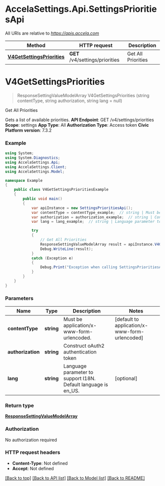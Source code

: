 # AccelaSettings.Api.SettingsPrioritiesApi

All URIs are relative to *https://apis.accela.com*

Method | HTTP request | Description
------------- | ------------- | -------------
[**V4GetSettingsPriorities**](SettingsPrioritiesApi.md#v4getsettingspriorities) | **GET** /v4/settings/priorities | Get All Priorities


<a name="v4getsettingspriorities"></a>
# **V4GetSettingsPriorities**
> ResponseSettingValueModelArray V4GetSettingsPriorities (string contentType, string authorization, string lang = null)

Get All Priorities

Gets a list of available priorities. **API Endpoint**:  GET /v4/settings/priorities  **Scope**:  settings  **App Type**:  All  **Authorization Type**:  Access token  **Civic Platform version**: 7.3.2 

### Example
```csharp
using System;
using System.Diagnostics;
using AccelaSettings.Api;
using AccelaSettings.Client;
using AccelaSettings.Model;

namespace Example
{
    public class V4GetSettingsPrioritiesExample
    {
        public void main()
        {
            var apiInstance = new SettingsPrioritiesApi();
            var contentType = contentType_example;  // string | Must be application/x-www-form-urlencoded. (default to application/x-www-form-urlencoded)
            var authorization = authorization_example;  // string | Construct oAuth2 authentication token
            var lang = lang_example;  // string | Language parameter to support I18N. Default language is en_US. (optional) 

            try
            {
                // Get All Priorities
                ResponseSettingValueModelArray result = apiInstance.V4GetSettingsPriorities(contentType, authorization, lang);
                Debug.WriteLine(result);
            }
            catch (Exception e)
            {
                Debug.Print("Exception when calling SettingsPrioritiesApi.V4GetSettingsPriorities: " + e.Message );
            }
        }
    }
}
```

### Parameters

Name | Type | Description  | Notes
------------- | ------------- | ------------- | -------------
 **contentType** | **string**| Must be application/x-www-form-urlencoded. | [default to application/x-www-form-urlencoded]
 **authorization** | **string**| Construct oAuth2 authentication token | 
 **lang** | **string**| Language parameter to support I18N. Default language is en_US. | [optional] 

### Return type

[**ResponseSettingValueModelArray**](ResponseSettingValueModelArray.md)

### Authorization

No authorization required

### HTTP request headers

 - **Content-Type**: Not defined
 - **Accept**: Not defined

[[Back to top]](#) [[Back to API list]](../README.md#documentation-for-api-endpoints) [[Back to Model list]](../README.md#documentation-for-models) [[Back to README]](../README.md)


